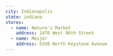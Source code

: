```yaml
---
city: Indianapolis
state: indiana
stores:
  - name: Nature's Market
    address: 1470 West 86th Street
  - name: Meijer
    address: 5550 North Keystone Avenue
---
```

